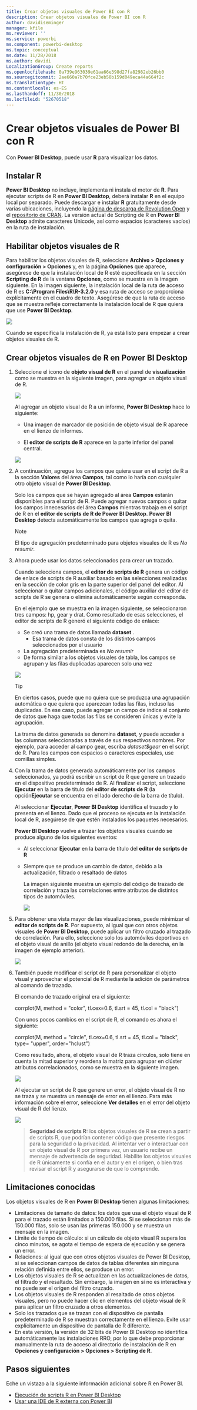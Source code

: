 ```yaml
---
title: Crear objetos visuales de Power BI con R
description: Crear objetos visuales de Power BI con R
author: davidiseminger
manager: kfile
ms.reviewer: ''
ms.service: powerbi
ms.component: powerbi-desktop
ms.topic: conceptual
ms.date: 11/28/2018
ms.author: davidi
LocalizationGroup: Create reports
ms.openlocfilehash: 0a739e963039e61aa66e398d27fa82982eb26bb0
ms.sourcegitcommit: 2ae660a7b70fce23eb58b159d049eca44a664f2c
ms.translationtype: HT
ms.contentlocale: es-ES
ms.lasthandoff: 11/30/2018
ms.locfileid: "52670518"
---
```

# <a name="create-power-bi-visuals-using-r"></a>Crear objetos visuales de Power BI con R
Con **Power BI Desktop**, puede usar **R** para visualizar los datos.

## <a name="install-r"></a>Instalar R
**Power BI Desktop** no incluye, implementa ni instala el motor de **R**. Para ejecutar scripts de R en **Power BI Desktop**, deberá instalar **R** en el equipo local por separado. Puede descargar e instalar **R** gratuitamente desde varias ubicaciones, incluyendo la [página de descarga de Revolution Open](https://mran.revolutionanalytics.com/download/) y el [repositorio de CRAN](https://cran.r-project.org/bin/windows/base/). La versión actual de Scripting de R en **Power BI Desktop** admite caracteres Unicode, así como espacios (caracteres vacíos) en la ruta de instalación.

## <a name="enable-r-visuals"></a>Habilitar objetos visuales de R
Para habilitar los objetos visuales de R, seleccione **Archivo > Opciones y configuración > Opciones** y, en la página **Opciones** que aparece, asegúrese de que la instalación local de R esté especificada en la sección **Scripting de R** de la ventana **Opciones**, como se muestra en la imagen siguiente. En la imagen siguiente, la instalación local de la ruta de acceso de R es **C:\Program Files\R\R-3.2.0** y esa ruta de acceso se proporciona explícitamente en el cuadro de texto. Asegúrese de que la ruta de acceso que se muestra refleje correctamente la instalación local de R que quiera que use **Power BI Desktop**.
   
   ![](media/desktop-r-visuals/r-visuals-2.png)

Cuando se especifica la instalación de R, ya está listo para empezar a crear objetos visuales de R.

## <a name="create-r-visuals-in-power-bi-desktop"></a>Crear objetos visuales de R en Power BI Desktop
1. Seleccione el icono de **objeto visual de R** en el panel de **visualización** como se muestra en la siguiente imagen, para agregar un objeto visual de R.
   
   ![](media/desktop-r-visuals/r-visuals-3.png)

   Al agregar un objeto visual de R a un informe, **Power BI Desktop** hace lo siguiente:
   
   - Una imagen de marcador de posición de objeto visual de R aparece en el lienzo de informes.
   
   - El **editor de scripts de R** aparece en la parte inferior del panel central.
   
   ![](media/desktop-r-visuals/r-visuals-4.png)

2. A continuación, agregue los campos que quiera usar en el script de R a la sección **Valores** del área **Campos**, tal como lo haría con cualquier otro objeto visual de **Power BI Desktop**. 
    
    Solo los campos que se hayan agregado al área **Campos** estarán disponibles para el script de R. Puede agregar nuevos campos o quitar los campos innecesarios del área **Campos** mientras trabaja en el script de R en el **editor de scripts de R de Power BI Desktop**. **Power BI Desktop** detecta automáticamente los campos que agrega o quita.
   
   > [!NOTE]
   > El tipo de agregación predeterminado para objetos visuales de R es *No resumir*.
   > 
   > 
   
3. Ahora puede usar los datos seleccionados para crear un trazado. 

    Cuando selecciona campos, el **editor de scripts de R** genera un código de enlace de scripts de R auxiliar basado en las selecciones realizadas en la sección de color gris en la parte superior del panel del editor. Al seleccionar o quitar campos adicionales, el código auxiliar del editor de scripts de R se genera o elimina automáticamente según corresponda.
   
   En el ejemplo que se muestra en la imagen siguiente, se seleccionaron tres campos: hp, gear y drat. Como resultado de esas selecciones, el editor de scripts de R generó el siguiente código de enlace:
   
   * Se creó una trama de datos llamada **dataset** .
     * Esa trama de datos consta de los distintos campos seleccionados por el usuario
   * La agregación predeterminada es *No resumir*
   * De forma similar a los objetos visuales de tabla, los campos se agrupan y las filas duplicadas aparecen solo una vez
   
   ![](media/desktop-r-visuals/r-visuals-5.png)
   
   > [!TIP]
   > En ciertos casos, puede que no quiera que se produzca una agrupación automática o que quiera que aparezcan todas las filas, incluso las duplicadas. En ese caso, puede agregar un campo de índice al conjunto de datos que haga que todas las filas se consideren únicas y evite la agrupación.
   > 
   > 
   
   La trama de datos generada se denomina **dataset**, y puede acceder a las columnas seleccionadas a través de sus respectivos nombres. Por ejemplo, para acceder al campo gear, escriba *dataset$gear* en el script de R. Para los campos con espacios o caracteres especiales, use comillas simples.

4. Con la trama de datos generada automáticamente por los campos seleccionados, ya podrá escribir un script de R que genere un trazado en el dispositivo predeterminado de R. Al finalizar el script, seleccione **Ejecutar** en la barra de título del **editor de scripts de R** (la opción**Ejecutar** se encuentra en el lado derecho de la barra de título).
   
    Al seleccionar **Ejecutar**, **Power BI Desktop** identifica el trazado y lo presenta en el lienzo. Dado que el proceso se ejecuta en la instalación local de R, asegúrese de que estén instalados los paquetes necesarios.
   
   **Power BI Desktop** vuelve a trazar los objetos visuales cuando se produce alguno de los siguientes eventos:
   
   * Al seleccionar **Ejecutar** en la barra de título del **editor de scripts de R**
   * Siempre que se produce un cambio de datos, debido a la actualización, filtrado o resaltado de datos

     La imagen siguiente muestra un ejemplo del código de trazado de correlación y traza las correlaciones entre atributos de distintos tipos de automóviles.

     ![](media/desktop-r-visuals/r-visuals-6.png)

5. Para obtener una vista mayor de las visualizaciones, puede minimizar el **editor de scripts de R**. Por supuesto, al igual que con otros objetos visuales de **Power BI Desktop**, puede aplicar un filtro cruzado al trazado de correlación. Para ello, seleccione solo los automóviles deportivos en el objeto visual de anillo (el objeto visual redondo de la derecha, en la imagen de ejemplo anterior).

    ![](media/desktop-r-visuals/r-visuals-7.png)

6. También puede modificar el script de R para personalizar el objeto visual y aprovechar el potencial de R mediante la adición de parámetros al comando de trazado.

    El comando de trazado original era el siguiente:

    corrplot(M, method = "color",  tl.cex=0.6, tl.srt = 45, tl.col = "black")

    Con unos pocos cambios en el script de R, el comando es ahora el siguiente:

    corrplot(M, method = "circle", tl.cex=0.6, tl.srt = 45, tl.col = "black", type= "upper", order="hclust")

    Como resultado, ahora, el objeto visual de R traza círculos, solo tiene en cuenta la mitad superior y reordena la matriz para agrupar en clúster atributos correlacionados, como se muestra en la siguiente imagen.

    ![](media/desktop-r-visuals/r-visuals-8.png)

    Al ejecutar un script de R que genere un error, el objeto visual de R no se traza y se muestra un mensaje de error en el lienzo. Para más información sobre el error, seleccione **Ver detalles** en el error del objeto visual de R del lienzo.

    ![](media/desktop-r-visuals/r-visuals-9.png)

    > **Seguridad de scripts R:** los objetos visuales de R se crean a partir de scripts R, que podrían contener código que presente riesgos para la seguridad o la privacidad. Al intentar ver o interactuar con un objeto visual de R por primera vez, un usuario recibe un mensaje de advertencia de seguridad. Habilite los objetos visuales de R únicamente si confía en el autor y en el origen, o bien tras revisar el script R y asegurarse de que lo comprende.
    > 
    > 

## <a name="known-limitations"></a>Limitaciones conocidas
Los objetos visuales de R en **Power BI Desktop** tienen algunas limitaciones:

* Limitaciones de tamaño de datos: los datos que usa el objeto visual de R para el trazado están limitados a 150.000 filas. Si se seleccionan más de 150.000 filas, solo se usan las primeras 150.000 y se muestra un mensaje en la imagen.
* Límite de tiempo de cálculo: si un cálculo de objeto visual R supera los cinco minutos, se agota el tiempo de espera de ejecución y se genera un error.
* Relaciones: al igual que con otros objetos visuales de Power BI Desktop, si se seleccionan campos de datos de tablas diferentes sin ninguna relación definida entre ellos, se produce un error.
* Los objetos visuales de R se actualizan en las actualizaciones de datos, el filtrado y el resaltado. Sin embargo, la imagen en sí no es interactiva y no puede ser el origen del filtro cruzado.
* Los objetos visuales de R responden al resaltado de otros objetos visuales, pero no puede hacer clic en elementos del objeto visual de R para aplicar un filtro cruzado a otros elementos.
* Solo los trazados que se trazan con el dispositivo de pantalla predeterminado de R se muestran correctamente en el lienzo. Evite usar explícitamente un dispositivo de pantalla de R diferente.
* En esta versión, la versión de 32 bits de Power BI Desktop no identifica automáticamente las instalaciones RRO, por lo que debe proporcionar manualmente la ruta de acceso al directorio de instalación de R en **Opciones y configuración > Opciones > Scripting de R**.

## <a name="next-steps"></a>Pasos siguientes
Eche un vistazo a la siguiente información adicional sobre R en Power BI.

* [Ejecución de scripts R en Power BI Desktop](desktop-r-scripts.md)
* [Usar una IDE de R externa con Power BI](desktop-r-ide.md)

